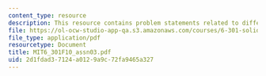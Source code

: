 ```yaml
---
content_type: resource
description: This resource contains problem statements related to differential amplifier.
file: https://ol-ocw-studio-app-qa.s3.amazonaws.com/courses/6-301-solid-state-circuits-fall-2010/2d1fdad37124a0129a9c72fa9465a327_MIT6_301F10_assn03.pdf
file_type: application/pdf
resourcetype: Document
title: MIT6_301F10_assn03.pdf
uid: 2d1fdad3-7124-a012-9a9c-72fa9465a327
---
```

